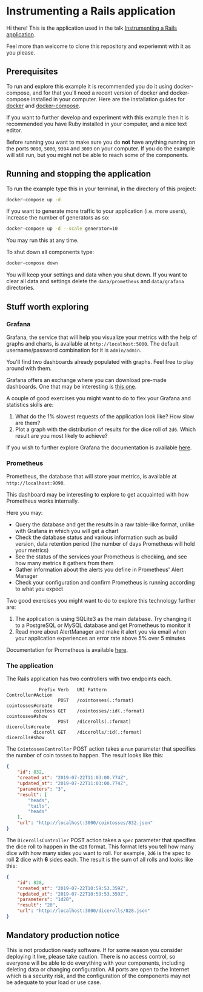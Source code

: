 # Instrumenting a Rails application

Hi there! This is the application used in the talk [Instrumenting a Rails application](https://ethereal.io/2019-07-22/instrumenting-a-rails-application/).

Feel more than welcome to clone this repository and experiemnt with it as you please.

## Prerequisites 

To run and explore this example it is recommended you do it using docker-compose, and for that you'll need a recent version of docker and docker-compose installed in your computer. Here are the installation guides for [docker](https://docs.docker.com/install/) and [docker-compose](https://docs.docker.com/compose/install/).

If you want to further develop and experiment with this example then it is recommended you have Ruby installed in your computer, and a nice text editor.

Before running you want to make sure you do **not** have anything running on the ports `9090`, `5000`, `9394` and `3000` on your computer. If you do the example will still run, but you might not be able to reach some of the components.

## Running and stopping the application

To run the example type this in your terminal, in the directory of this project:

```bash
docker-compose up -d
```

If you want to generate more traffic to your application (i.e. more users), increase the number of generators as so:

```bash
docker-compose up -d --scale generator=10
```

You may run this at any time.

To shut down all components type:

```bash
docker-compose down
```

You will keep your settings and data when you shut down. If you want to clear all data and settings delete the `data/prometheus` and `data/grafana` directories.


## Stuff worth exploring

### Grafana

Grafana, the service that will help you visualize your metrics with the help of graphs and charts, is available at `http://localhost:5000`. The default username/password combination for it is `admin/admin`.

You'll find two dashboards already populated with graphs. Feel free to play around with them.

Grafana offers an exchange where you can download pre-made dashboards. One that may be interesting is [this one](https://grafana.com/grafana/dashboards/10306).

A couple of good exercises you might want to do to flex your Grafana and statistics skills are:

1. What do the 1% slowest requests of the application look like? How slow are them?
1. Plot a graph with the distribution of results for the dice roll of `2d6`. Which result are you most likely to achieve?

If you wish to further explore Grafana the documentation is available [here](https://grafana.com/docs/).


### Prometheus

Prometheus, the database that will store your metrics, is available at `http://localhost:9090`. 

This dashboard may be interesting to explore to get acquainted with how Prometheus works internally.

Here you may:

* Query the database and get the results in a raw table-like format, unlike with Grafana in which you will get a chart
* Check the database status and various information such as build version, data retention period (the number of days Prometheus will hold your metrics)
* See the status of the services your Prometheus is checking, and see how many metrics it gathers from them
* Gather information about the alerts you define in Prometheus' Alert Manager
* Check your configuration and confirm Prometheus is running according to what you expect

Two good exercises you might want to do to explore this technology further are:

1. The application is using SQLite3 as the main database. Try changing it to a PostgreSQL or MySQL database and get Prometheus to monitor it
1. Read more about AlertManager and make it alert you via email when your application experiences an error rate above 5% over 5 minutes

Documentation for Prometheus is available [here](https://prometheus.io/docs/).


### The application

The Rails application has two controllers with two endpoints each.

```
            Prefix Verb   URI Pattern                            Controller#Action
                   POST   /cointosses(.:format)                  cointosses#create
          cointoss GET    /cointosses/:id(.:format)              cointosses#show
                   POST   /dicerolls(.:format)                   dicerolls#create
          diceroll GET    /dicerolls/:id(.:format)               dicerolls#show
```

The `CointossesController` POST action takes a `num` parameter that specifies the number of coin tosses to happen. The result looks like this:

```json
{
    "id": 832,
    "created_at": "2019-07-22T11:03:00.774Z",
    "updated_at": "2019-07-22T11:03:00.774Z",
    "parameters": "3",
    "result": [
        "heads",
        "tails",
        "heads"
    ],
    "url": "http://localhost:3000/cointosses/832.json"
}
```

The `DicerollsController` POST action takes a `spec` parameter that specifies the dice roll to happen in the `d20` format. This format lets you tell how many dice with how many sides you want to roll. For example, `2d6` is the spec to roll **2** dice with **6** sides each. The result is the sum of all rolls and looks like this:

```json
{
    "id": 828,
    "created_at": "2019-07-22T10:59:53.359Z",
    "updated_at": "2019-07-22T10:59:53.359Z",
    "parameters": "1d20",
    "result": "20",
    "url": "http://localhost:3000/dicerolls/828.json"
}
```

## Mandatory production notice

This is not production ready software. If for some reason you consider deploying it live, please take caution. There is no access control, so everyone will be able to do everything with your components, including deleting data or changing configuration. All ports are open to the Internet which is a security risk, and the configuration of the components may not be adequate to your load or use case.
